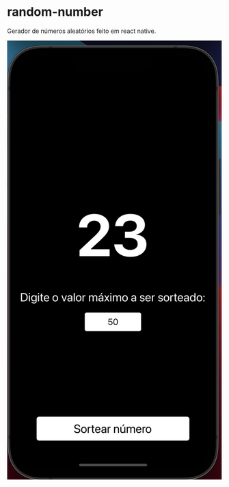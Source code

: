 # random-number
Gerador de números aleatórios feito em react native.

![screens](https://github.com/Calegp/random-number/blob/main/assets/app.png)

